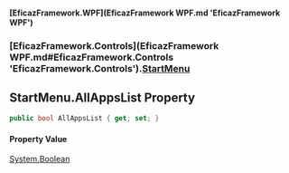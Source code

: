 #### [EficazFramework.WPF](EficazFramework WPF.md 'EficazFramework WPF')
### [EficazFramework.Controls](EficazFramework WPF.md#EficazFramework.Controls 'EficazFramework.Controls').[StartMenu](EficazFramework.Controls/StartMenu.md 'EficazFramework.Controls.StartMenu')

## StartMenu.AllAppsList Property

```csharp
public bool AllAppsList { get; set; }
```

#### Property Value
[System.Boolean](https://docs.microsoft.com/en-us/dotnet/api/System.Boolean 'System.Boolean')